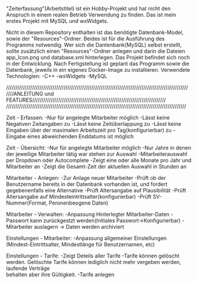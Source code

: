 "Zeiterfassung"(Arbeitstitel) ist ein Hobby-Projekt und hat nicht den Anspruch in einem realen Betrieb Verwendung zu finden.
Das ist mein erstes Projekt mit MySQL und wxWidgets.

Nicht in diesem Repository enthalten ist das benötigte Datenbank-Model, sowie der "Resources"-Ordner.
Beides ist für die Ausführung des Programms notwendig. Wer sich die Dantenbank(MySQL) selbst erstellt, sollte zusätzlich
einen "Resources"-Ordner anlegen und darin die Dateien app_Icon.png und database.xml hinterlegen.
Das Projekt befindet sich noch in der Entwicklung.
Nach Fertigstellung ist geplant das Programm sowie die Datenbank, jeweils in ein eigenes Docker-Image zu installieren.
Verwendete Technologien:
-C++
-wxWidgets
-MySQL


//////////////////////////////////////////////////////////////////////////////////////////////////
////ANLEITUNG und FEATURES////////////////////////////////////////////////////////////////////////
/////////////////////////////////////////////////////////////////////////////////////////////////

Zeit - Erfassen:
    -Nur für angelegte Mitarbeiter möglich
    -Lässt keine Negativen Zeitangaben zu
    -Lässt keine Zeitüberlappung zu
    -Lässt keine Eingaben über der maximalen Arbeitszeit pro Tag(konfigurierbar) zu
    -Eingabe eines abweichenden Enddatums ist möglich


Zeit - Übersicht:
    -Nur für angelegte Mitarbeiter möglich
    -Nur Jahre in denen der jeweilige Mitarbeiter tätig war stehen zur Auswahl
    -Mitarbeiterauswahl per Dropdown oder Autocomplete
    -Zeigt eine oder alle Monate pro Jahr und Mitarbeiter an
    -Zeigt die Gesamt-Zeit der aktuellen Auswahl in Stunden an


Mitarbeiter - Anlegen:
  -Zur Anlage neuer Mitarbeiter
  -Prüft ob der Benutzername bereits in der Datenbank vorhanden ist, und fordert gegebenenfalls eine Alternative
  -Prüft Altersangabe auf Plausibilität
  -Prüft Altersangabe auf Mindesteintrittsalter(konfigurierbar)
  -Prüft SV-Nummer(Format, Peronenbeogene Daten)

Mitarbeiter - Verwalten:
    -Anpassung Hinterlegter Mitarbeiter-Daten
    -Passwort kann zurückgestzt werden(Initiales Passwort->Konfigurierbar)
    -Mitarbeiter auslagern -> Daten werden archiviert

Einstellungen - Mitarbeiter:
    -Anpassung allgemeiner Einstellungen (Mindest-Eintrittsalter, Mindestlänge für Benutzernamen, etc)

Einstellungen - Tarife:
    -Zeigt Deteils aller Tarife
    -Tarife können gelöscht werden. Gelöschte Tarife können lediglich nicht mehr vergeben werden, laufende Verträge         
     behalten aber ihre Gültigkeit.
    -Tarife anlegen
     